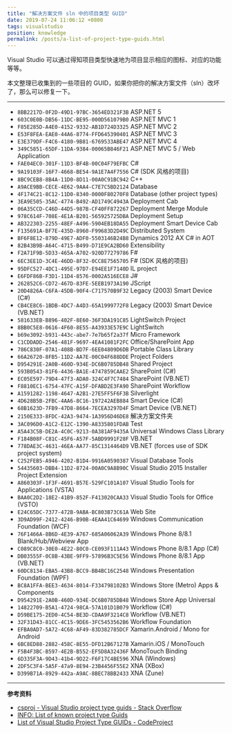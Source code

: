 ```yaml
---
title: "解决方案文件 sln 中的项目类型 GUID"
date: 2019-07-24 11:06:12 +0800
tags: visualstudio
position: knowledge
permalink: /posts/a-list-of-project-type-guids.html
---
```


Visual Studio 可以通过得知项目类型快速地为项目显示相应的图标、对应的功能等等。

本文整理已收集到的一些项目的 GUID，如果你把你的解决方案文件（sln）改坏了，那么可以修复一下。

---

- `8BB2217D-0F2D-49D1-97BC-3654ED321F3B` ASP.NET 5
- `603C0E0B-DB56-11DC-BE95-000D561079B0` ASP.NET MVC 1
- `F85E285D-A4E0-4152-9332-AB1D724D3325` ASP.NET MVC 2
- `E53F8FEA-EAE0-44A6-8774-FFD645390401` ASP.NET MVC 3
- `E3E379DF-F4C6-4180-9B81-6769533ABE47` ASP.NET MVC 4
- `349C5851-65DF-11DA-9384-00065B846F21` ASP.NET MVC 5 / Web Application
- `FAE04EC0-301F-11D3-BF4B-00C04F79EFBC` C#
- `9A19103F-16F7-4668-BE54-9A1E7A4F7556` C# (SDK 风格的项目)
- `8BC9CEB8-8B4A-11D0-8D11-00A0C91BC942` C++
- `A9ACE9BB-CECE-4E62-9AA4-C7E7C5BD2124` Database
- `4F174C21-8C12-11D0-8340-0000F80270F8` Database (other project types)
- `3EA9E505-35AC-4774-B492-AD1749C4943A` Deployment Cab
- `06A35CCD-C46D-44D5-987B-CF40FF872267` Deployment Merge Module
- `978C614F-708E-4E1A-B201-565925725DBA` Deployment Setup
- `AB322303-2255-48EF-A496-5904EB18DA55` Deployment Smart Device Cab
- `F135691A-BF7E-435D-8960-F99683D2D49C` Distributed System
- `BF6F8E12-879D-49E7-ADF0-5503146B24B8` Dynamics 2012 AX C# in AOT
- `82B43B9B-A64C-4715-B499-D71E9CA2BD60` Extensibility
- `F2A71F9B-5D33-465A-A702-920D77279786` F#
- `6EC3EE1D-3C4E-46DD-8F32-0CC8E7565705` F# (SDK 风格的项目)
- `95DFC527-4DC1-495E-97D7-E94EE1F7140D` IL project
- `E6FDF86B-F3D1-11D4-8576-0002A516ECE8` J#
- `262852C6-CD72-467D-83FE-5EEB1973A190` JScript
- `20D4826A-C6FA-45DB-90F4-C717570B9F32` Legacy (2003) Smart Device (C#)
- `CB4CE8C6-1BDB-4DC7-A4D3-65A1999772F8` Legacy (2003) Smart Device (VB.NET)
- `581633EB-B896-402F-8E60-36F3DA191C85` LightSwitch Project
- `8BB0C5E8-0616-4F60-8E55-A43933E57E9C` LightSwitch
- `b69e3092-b931-443c-abe7-7e7b65f2a37f` Micro Framework
- `C1CDDADD-2546-481F-9697-4EA41081F2FC` Office/SharePoint App
- `786C830F-07A1-408B-BD7F-6EE04809D6DB` Portable Class Library
- `66A26720-8FB5-11D2-AA7E-00C04F688DDE` Project Folders
- `D954291E-2A0B-460D-934E-DC6B0785DB48` Shared Project
- `593B0543-81F6-4436-BA1E-4747859CAAE2` SharePoint (C#)
- `EC05E597-79D4-47f3-ADA0-324C4F7C7484` SharePoint (VB.NET)
- `F8810EC1-6754-47FC-A15F-DFABD2E3FA90` SharePoint Workflow
- `A1591282-1198-4647-A2B1-27E5FF5F6F3B` Silverlight
- `4D628B5B-2FBC-4AA6-8C16-197242AEB884` Smart Device (C#)
- `68B1623D-7FB9-47D8-8664-7ECEA3297D4F` Smart Device (VB.NET)
- `2150E333-8FDC-42A3-9474-1A3956D46DE8` 解决方案文件夹
- `3AC096D0-A1C2-E12C-1390-A8335801FDAB` Test
- `A5A43C5B-DE2A-4C0C-9213-0A381AF9435A` Universal Windows Class Library
- `F184B08F-C81C-45F6-A57F-5ABD9991F28F` VB.NET
- `778DAE3C-4631-46EA-AA77-85C1314464D9` VB.NET (forces use of SDK project system)
- `C252FEB5-A946-4202-B1D4-9916A0590387` Visual Database Tools
- `54435603-DBB4-11D2-8724-00A0C9A8B90C` Visual Studio 2015 Installer Project Extension
- `A860303F-1F3F-4691-B57E-529FC101A107` Visual Studio Tools for Applications (VSTA)
- `BAA0C2D2-18E2-41B9-852F-F413020CAA33` Visual Studio Tools for Office (VSTO)
- `E24C65DC-7377-472B-9ABA-BC803B73C61A` Web Site
- `3D9AD99F-2412-4246-B90B-4EAA41C64699` Windows Communication Foundation (WCF)
- `76F1466A-8B6D-4E39-A767-685A06062A39` Windows Phone 8/8.1 Blank/Hub/Webview App
- `C089C8C0-30E0-4E22-80C0-CE093F111A43` Windows Phone 8/8.1 App (C#)
- `DB03555F-0C8B-43BE-9FF9-57896B3C5E56` Windows Phone 8/8.1 App (VB.NET)
- `60DC8134-EBA5-43B8-BCC9-BB4BC16C2548` Windows Presentation Foundation (WPF)
- `BC8A1FFA-BEE3-4634-8014-F334798102B3` Windows Store (Metro) Apps & Components
- `D954291E-2A0B-460D-934E-DC6B0785DB48` Windows Store App Universal
- `14822709-B5A1-4724-98CA-57A101D1B079` Workflow (C#)
- `D59BE175-2ED0-4C54-BE3D-CDAA9F3214C8` Workflow (VB.NET)
- `32F31D43-81CC-4C15-9DE6-3FC5453562B6` Workflow Foundation
- `EFBA0AD7-5A72-4C68-AF49-83D382785DCF` Xamarin.Android / Mono for Android
- `6BC8ED88-2882-458C-8E55-DFD12B67127B` Xamarin.iOS / MonoTouch
- `F5B4F3BC-B597-4E2B-B552-EF5D8A32436F` MonoTouch Binding
- `6D335F3A-9D43-41b4-9D22-F6F17C4BE596` XNA (Windows)
- `2DF5C3F4-5A5F-47a9-8E94-23B4456F55E2` XNA (XBox)
- `D399B71A-8929-442a-A9AC-8BEC78BB2433` XNA (Zune)

---

**参考资料**

- [csproj - Visual Studio project type guids - Stack Overflow](https://stackoverflow.com/a/53485177/6233938)
- [INFO: List of known project type Guids](https://www.mztools.com/articles/2008/mz2008017.aspx)
- [List of Visual Studio Project Type GUIDs - CodeProject](https://www.codeproject.com/Reference/720512/List-of-Visual-Studio-Project-Type-GUIDs)

